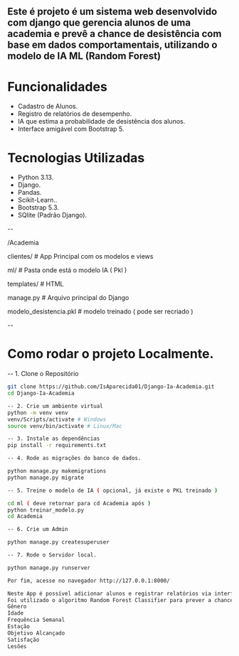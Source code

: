 Este é projeto é um sistema web desenvolvido com django que gerencia alunos de uma academia e prevê a chance de desistência com base em dados comportamentais, utilizando o modelo de IA ML (Random Forest) 
--
# Funcionalidades
 - Cadastro de Alunos.
 - Registro de relatórios de desempenho.
 - IA que estima a probabilidade de desistência dos alunos.
 - Interface amigável com Bootstrap 5.

# Tecnologias Utilizadas
 - Python 3.13.
 - Django.
 - Pandas.
 - Scikit-Learn..
 - Bootstrap 5.3.
 - SQlite (Padrão Django).

--

/Academia

 clientes/ # App Principal com os modelos e views

 ml/ # Pasta onde está o modelo IA ( Pkl ) 
 
 templates/ # HTML
 
 manage.py # Arquivo principal do Django
 
 modelo_desistencia.pkl # modelo treinado ( pode ser recriado ) 

--

# Como rodar o projeto Localmente.

-- 1. Clone o Repositório 
```bash
git clone https://github.com/IsAparecida01/Django-Ia-Academia.git
cd Django-Ia-Academia

-- 2. Crie um ambiente virtual
python -m venv venv
venv/Scripts/activate # Windows
source venv/bin/activate # Linux/Mac

-- 3. Instale as dependências
pip install -r requirements.txt

-- 4. Rode as migrações do banco de dados.

python manage.py makemigrations
python manage.py migrate

-- 5. Treine o modelo de IA ( opcional, já existe o PKL treinado )

cd ml ( deve retornar para cd Academia após ) 
python treinar_modelo.py
cd Academia

-- 6. Crie um Admin

python manage.py createsuperuser

-- 7. Rode o Servidor local. 

python manage.py runserver

Por fim, acesse no navegador http://127.0.0.1:8000/

Neste App é possível adicionar alunos e registrar relatórios via interface ou admin
Foi utilizado o algoritmo Random Forest Classifier para prever a chance de desistência com base nos seguintes dados: 
Gênero
Idade
Frequência Semanal
Estação 
Objetivo Alcançado
Satisfação
Lesões
